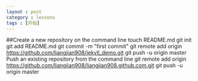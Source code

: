 ```yaml
---
layout : post
category : lessons
tags : [开始]
---
```


##Create a new repository on the command line
touch README.md
git init
git add README.md
git commit -m "first commit"
git remote add origin https://github.com/liangjian908/jekyll_demo.git
git push -u origin master
Push an existing repository from the command line
git remote add origin https://github.com/liangjian908/liangjian908.github.com.git
git push -u origin master
